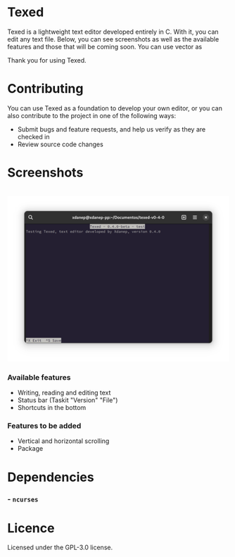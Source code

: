 # Texed
Texed is a lightweight text editor developed entirely in C. With it, you can edit any text file. Below, you can see screenshots as well as the available features and those that will be coming soon.
You can use vector as

Thank you for using Texed.

# Contributing
You can use Texed as a foundation to develop your own editor, or you can also contribute to the project in one of the following ways:
- Submit bugs and feature requests, and help us verify as they are checked in
- Review source code changes

# Screenshots
<br> <img src="https://github.com/xdanep/texed/blob/master/screenshots/texed.png"/> <br>

### Available features
- Writing, reading and editing text
- Status bar (Taskit "Version" "File")
- Shortcuts in the bottom

### Features to be added
- Vertical and horizontal scrolling
- Package

# Dependencies
### - `ncurses`

# Licence
Licensed under the GPL-3.0 license.